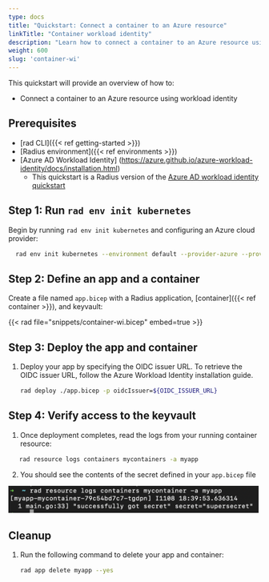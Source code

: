 ```yaml
---
type: docs
title: "Quickstart: Connect a container to an Azure resource"
linkTitle: "Container workload identity"
description: "Learn how to connect a container to an Azure resource using workload identity" 
weight: 600
slug: 'container-wi'
---
```


This quickstart will provide an overview of how to:

- Connect a container to an Azure resource using workload identity

## Prerequisites

- [rad CLI]({{< ref getting-started >}})
- [Radius environment]({{< ref environments >}})
- [Azure AD Workload Identity] (https://azure.github.io/azure-workload-identity/docs/installation.html)
   - This quickstart is a Radius version of the [Azure AD workload identity quickstart](https://azure.github.io/azure-workload-identity/docs/quick-start.html) 

## Step 1: Run `rad env init kubernetes` 

Begin by running `rad env init kubernetes` and configuring an Azure cloud provider:

 ```bash
   rad env init kubernetes --environment default --provider-azure --provider-azure-resource-group ${AZURE_RESOURCE_GROUP} --provider-azure-client-id ${AZURE_CLIENT_ID} --provider-azure-client-secret ${AZURE_CLIENT_SECRET} --provider-azure-tenant-id ${AZURE_TENANT_ID} --provider-azure-subscription ${AZURE_SUBSCRIPTION}
   ```

## Step 2: Define an app and a container

Create a file named `app.bicep` with a Radius application, [container]({{< ref container >}}), and keyvault:

{{< rad file="snippets/container-wi.bicep" embed=true >}}

## Step 3: Deploy the app and container

1. Deploy your app by specifying the OIDC issuer URL. To retrieve the OIDC issuer URL, follow the Azure Workload Identity installation guide.

   ```bash
   rad deploy ./app.bicep -p oidcIssuer=${OIDC_ISSUER_URL}
   ```

## Step 4: Verify access to the keyvault

1. Once deployment completes, read the logs from your running container resource:

```bash
   rad resource logs containers mycontainers -a myapp
   ```

2. You should see the contents of the secret defined in your `app.bicep` file

<img src="wi-secret-output.png" width=500px alt="Screeshot of output showing that the secret is now accessible with workload identity">


## Cleanup

1. Run the following command to delete your app and container:

   ```bash
   rad app delete myapp --yes
   ```
